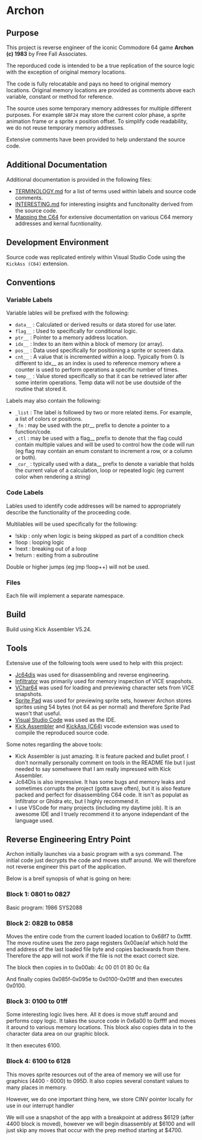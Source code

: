 # Archon

## Purpose

This project is reverse engineer of the iconic Commodore 64 game **Archon (c) 1983** by Free Fall Associates.

The reporduced code is intended to be a true replication of the source logic with the exception of original memory locations.

The code is fully relocatable and pays no heed to original memory locations. Original memory locations are provided as comments above each variable, constant or method for reference.

The source uses some temporary memory addresses for multiple different purposes. For example `$BF24` may store the current color phase, a sprite animation frame or a sprite x position offset. To simplify code readability, we do not reuse temporary memory addresses.

Extensive comments have been provided to help understand the source code.

## Additional Documentation

Additional documentation is provided in the following files:

- [TERMINOLOGY.md](TERMINOLOGY.md) for a list of terms used within labels and source code comments.
- [INTERESTING.md](INTERESTING.md) for interesting insights and funcitonality derived from the source code.
- [Mapping the C64](http://unusedino.de/ec64/technical/project64/mapping_c64.html) for extensive documentation on various C64 memory addresses and kernal fucntionality.

## Development Environment

Source code was replicated entirely within Visual Studio Code using the `KickAss (C64)` extension.

## Conventions

### Variable Labels 

Variable lables will be prefixed with the following:
- `data__` : Calculated or derived results or data stored for use later.
- `flag__` : Used to specifically for conditional logic.
- `ptr__` : Pointer to a memory address location.
- `idx__` : Index to an item within a block of memory (or array).
- `pos__` : Data used specifically for positioning a sprite or screen data.
- `cnt__` : A value that is incremented within a loop. Typically from 0. Is different to idx__ as an index is used to reference memory where a counter is used to perform operations a specific number of times.
- `temp__` : Value stored specifically so that it can be retrieved later after some interim operations. Temp data will not be use doutside of the routine that stored it.

Labels may also contain the following:
- `_list` : The label is followed by two or more related items. For example, a list of colors or positions.
- `_fn` : may be used with the ptr__ prefix to denote a pointer to a function/code.
- `_ctl` : may be used with a flag__ prefix to denote that the flag could contain multiple values and will be used to control how the code will run (eg flag may contain an enum constant to increment a row, or a column or both).
- `_cur_` : typically used with a data__ prefix to denote a variable that holds the current value of a calculation, loop or repeated logic (eg current color when rendering a string)

### Code Labels

Lables used to identify code addresses will be named to appropriately describe the functionality of the proceeding code.

Multilables will be used specifically for the following:
- !skip : only when logic is being skipped as part of a condition check
- !loop : looping logic
- !next : breaking out of a loop
- !return : exiting from a subroutine

Double or higher jumps (eg jmp !loop++) will not be used.

### Files

Each file will implement a separate namespace.

## Build

Build using Kick Assembler V5.24.

## Tools

Extensive use of the following tools were used to help with this project:

- [Jc64dis](https://iceteam.itch.io/jc64dis) was used for disassembling and reverse engineering.
- [Infiltrator](https://csdb.dk/release/?id=100129) was primarily used for memory inspection of VICE snapshots.
- [VChar64](https://github.com/ricardoquesada/vchar64) was used for loading and previewing character sets from VICE snapshots.
- [Sprite Pad](https://csdb.dk/release/?id=132081) was used for previewing sprite sets, however Archon stores sprites using 54 bytes (not 64 as per normal) and therefore Sprite Pad wasn't that useful.
- [Visual Studio Code](https://code.visualstudio.com/) was used as the IDE.
- [Kick Assembler](http://theweb.dk/KickAssembler/Main.html#frontpage) and [KickAss (C64)](https://marketplace.visualstudio.com/items?itemName=CaptainJiNX.kickass-c64&ssr=false#review-details)
  vscode extension was used to compile the reproduced source code.

Some notes regarding the above tools:
- Kick Assembler is just amazing. It is feature packed and bullet proof. I don't normally personally comment on tools in the README file but I just needed to say somehwere that I am really impressed with Kick Assembler.
- Jc64Dis is also impressive. It has some bugs and memory leaks and sometimes corrupts the project (gotta save often), but it is also feature packed and perfect for disassembling C64 code. It isn't as populat as Infiltrator or Ghidra etc, but I highly recommend it. 
- I use VSCode for many projects (including my daytime job). It is an awesome IDE and I truely recommend it to anyone independant of the language used.

## Reverse Engineering Entry Point

Archon initially launches via a basic program with a sys command. The initial code just decrypts the code and
moves stuff around. We will therefore not reverse engineer this part of the application.

Below is a breif synopsis of what is going on here:

### Block 1: 0801 to 0827

Basic program:
1986 SYS2088

### Block 2: 082B to 0858

Moves the entire code from the current loaded location to 0x68f7 to 0xffff. The move routine uses the zero page
registers 0x00ae/af which hold the end address of the last loaded file byte and copies backwards from there.
Therefore the app will not work if the file is not the exact correct size.

The block then copies in to 0x00ab: 4c 00 01 01 80 0c 6a

And finally copies 0x085f-0x095e to 0x0100-0x01ff and then executes 0x0100.

### Block 3: 0100 to 01ff

Some interesting logic lives here. All it does is move stuff around and performs copy logic. It takes the source code in
0x6a00 to 0xffff and moves it around to various memory locations. This block also copies data in to the character
data area on our graphic block.

It then executes 6100.

### Block 4: 6100 to 6128

This moves sprite resources out of the area of memory we will use for graphics (4400 - 6000) to 095D. It also copies
several constant values to many places in memory.

However, we do one important thing here, we store CINV pointer locally for use in our interrupt handler

We will use a snapshot of the app with a breakpoint at address $6129 (after 4400 block is moved), however we will begin disassembly at $6100 and will just skip any moves that occur with the prep method starting at $4700.
